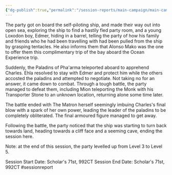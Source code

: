 ```yaml
---
{"dg-publish":true,"permalink":"/session-reports/main-campaign/main-campaign-session-4/"}
---
```



The party got on board the self-piloting ship, and made their way out into open sea, exploring the ship to find a hastily fled party room, and a young Loxodon boy, Edmer, hiding in a barrel, telling the party of how his family and friends who he had been travelling with had been pulled from the ship by grasping tentacles. He also informs them that Alonso Mako was the one to offer them this complimentary trip of the bay aboard the Ocean Experience trip.

Suddenly, the Paladins of Pha'arma teleported aboard to apprehend Charles. Ehla resolved to stay with Edmer and protect him while the others accosted the paladins and attempted to negotiate. Not taking no for an answer, it came down to combat. Through a tough battle, the party managed to defeat them, including Mion teleporting the Monk with his Transporter Stone to an unknown location, returning alone some time later.

The battle ended with The Matron herself seemingly imbuing Charles's final blow with a spark of her own power, leading the leader of the paladins to be completely obliterated. The final armoured figure managed to get away.

Following the battle, the party noticed that the ship was starting to turn back towards land, heading towards a cliff face and a seeming cave, ending the session here.

Note: at the end of this session, the party levelled up from Level 3 to Level 5.

Session Start Date: Scholar's 71st, 992CT
Session End Date: Scholar's 71st, 992CT
#sessionreport 